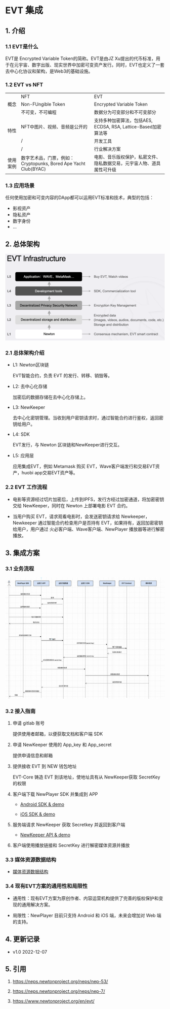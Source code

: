 # EVT 集成

## 1. 介绍

### 1.1 EVT是什么
EVT是 Encrypted Variable Token的简称。EVT是由JZ Xu提出的代币标准，用于在元宇宙、数字出版、现实世界中加密可变资产发行。同时，EVT也定义了一套去中心化协议和架构，是Web3的基础设施。

### 1.2 EVT vs NFT

<table>
  <tr>
    <td></td>
    <td>NFT</td>
    <td>EVT</td>
  </tr>
  <tr>
    <td>概念</td>
    <td>Non-FUngible Token</td>
    <td>Encrypted Variable Token</td>
  </tr>
  <tr>
    <td rowspan = 4>特性</td>
    <td>不可变，不可编程</td>
    <td>数据分为可变部分和不可变部分</td>
  </tr>
  <tr>
    <td>NFT中图片、视频、音频是公开的</td>
    <td>支持多种加密算法，包括AES, ECDSA, RSA, Lattice-Based加密算法等</td>
  </tr>
  <tr>
    <td>/</td>
    <td>开发工具</td>
  </tr>
  <tr>
    <td>/</td>
    <td>行业解决方案</td>
  </tr>
  <tr>
    <td>使用案例</td>
    <td>数字艺术品，门票，例如：Cryptopunks, Bored Ape Yacht Club(BYAC)</td>
    <td>电影、音乐版权保护，私密文件、隐私数据交易，元宇宙人物、道具属性可升级</td>
  </tr>
</table>


### 1.3 应用场景
任何使用加密和可变内容的DApp都可以运用EVT标准和技术，典型的包括：
* 影视资产
* 隐私资产
* 数字身份
* ...



## 2. 总体架构

![evt-infrastructure](../res/evt-infrastructure.png)

### 2.1 总体架构介绍

* L1: Newton区块链

  EVT智能合约，负责 EVT 的发行、转移、销毁等。

* L2: 去中心化存储

  加密后的数据存储在去中心化存储上。

* L3: NewKeeper

  去中心化密钥管理。当收到用户密钥请求时，通过智能合约进行鉴权，返回密钥给用户。

* L4: SDK

  EVT发行，与 Newton 区块链和NewKeeper进行交互。

* L5: 应用层

  应用集成EVT，例如 Metamask 购买 EVT，Wave客户端发行和交易EVT资产，huobi app交易EVT资产等。

### 2.2 EVT 工作流程
- 电影等资源经过切片加密后，上传到IPFS，发行方经过加密通道，将加密密钥交给 NewKeeper，同时在 Newton 上部署电影 EVT 合约。

- 当用户购买 EVT，请求观看电影时，会发送密钥请求给 Newkeeper，Newkeeper 通过智能合约检查用户是否持有 EVT，如果持有，返回加密密钥给用户，用户通过 火必客户端、Wave客户端、NewPlayer 播放器等进行解密播放。

## 3. 集成方案

### 3.1 业务流程
![evt_flow](../res/evt-uml.png)

### 3.2 接入指南

1. 申请 gitlab 账号

   提供使用者邮箱，以便获取文档和客户端 SDK

2. 申请 NewKeeper 使用的 App_key 和 App_secret 

   提供申请信息和邮箱

3. 提供接收 EVT 到 NEW 钱包地址

   EVT-Core 铸造 EVT 到该地址，使地址具有从 NewKeeper获取 SecretKey 的权限

4. 客户端下载 NewPlayer SDK 并集成到 APP

   - [Android SDK & demo](https://gitlab.weinvent.org/weinvent/incubator/evt-integration/evt-player-android)

   - [iOS SDK & demo](https://gitlab.weinvent.org/weinvent/incubator/evt-integration/evt-player-ios)


5. 服务端请求 NewKeeper 获取 Secretkey 并返回到客户端
   - [NewKeeper API & demo](https://gitlab.weinvent.org/weinvent/incubator/evt-integration/evt-integration-newkeeper)

6. 客户端使用播放链接和 SecretKey 进行解密媒体资源并播放

### 3.3 媒体资源数据结构

- [媒体资源数据结构](https://gitlab.weinvent.org/weinvent/incubator/evt-integration/evt-solution-docs/-/blob/master/exchange/tokenUri.md)

### 3.4 现有EVT方案的通用性和局限性

- 通用性：现有EVT方案为原创作者、内容运营机构提供了完善的版权保护和变现的通用解决方案。

- 局限性：NewPlayer 目前只支持 Android 和 iOS 端，未来会增加对 Web 端的支持。

## 4. 更新记录

- v1.0 2022-12-07

## 5. 引用

1. https://neps.newtonproject.org/neps/nep-53/

2. https://neps.newtonproject.org/neps/nep-7/

3. https://www.newtonproject.org/en/evt/
